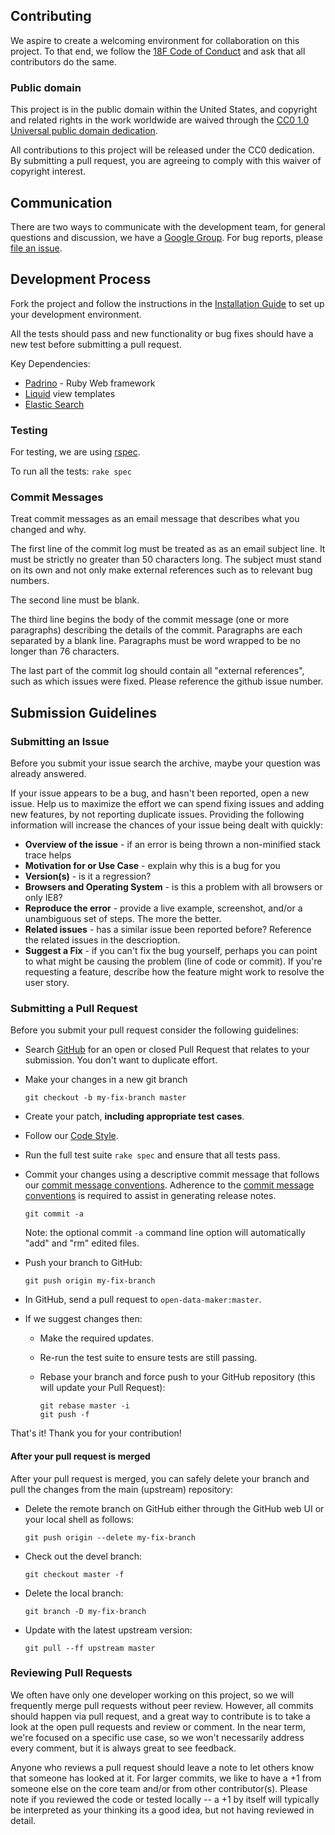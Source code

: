 ## Contributing

We aspire to create a welcoming environment for collaboration on this project.
To that end, we follow the [18F Code of Conduct](https://github.com/18F/code-of-conduct/blob/master/code-of-conduct.md) and ask that all contributors do the same.

### Public domain

This project is in the public domain within the United States, and
copyright and related rights in the work worldwide are waived through
the [CC0 1.0 Universal public domain dedication](https://creativecommons.org/publicdomain/zero/1.0/).

All contributions to this project will be released under the CC0
dedication. By submitting a pull request, you are agreeing to comply
with this waiver of copyright interest.

## Communication

There are two ways to communicate with the development team, for general
questions and discussion, we have a [Google Group](https://groups.google.com/d/forum/open-data-maker).
For bug reports, please [file an issue](https://github.com/18F/open-data-maker/issues).

## Development Process

Fork the project and follow the instructions in the [Installation Guide](INSTALL.md) to set up your development environment.

All the tests should pass and new functionality or bug fixes should have a new
test before submitting a pull request.

Key Dependencies:

* [Padrino](http://www.padrinorb.com/) - Ruby Web framework
* [Liquid](http://liquidmarkup.org/) view templates
* [Elastic Search](https://www.elastic.co)

### Testing

For testing, we are using [rspec](http://rspec.info/).

To run all the tests:
```rake spec```


### <a name="commit-messages"></a> Commit Messages

Treat commit messages as an email message that describes what you changed and why.

The first line of the commit log must be treated as as an email
subject line.  It must be strictly no greater than 50 characters long.
The subject must stand on its own and not only make external
references such as to relevant bug numbers.

The second line must be blank.

The third line begins the body of the commit message (one or more
paragraphs) describing the details of the commit.  Paragraphs are each
separated by a blank line.  Paragraphs must be word wrapped to be no
longer than 76 characters.  

The last part of the commit log should contain all "external
references", such as which issues were fixed. Please reference the github issue number.

## <a name="submit"></a> Submission Guidelines

### Submitting an Issue
Before you submit your issue search the archive, maybe your question was already answered.

If your issue appears to be a bug, and hasn't been reported, open a new issue.
Help us to maximize the effort we can spend fixing issues and adding new
features, by not reporting duplicate issues.  Providing the following information will increase the
chances of your issue being dealt with quickly:

* **Overview of the issue** - if an error is being thrown a non-minified stack trace helps
* **Motivation for or Use Case** - explain why this is a bug for you
* **Version(s)** - is it a regression?
* **Browsers and Operating System** - is this a problem with all browsers or only IE8?
* **Reproduce the error** - provide a live example, screenshot, and/or a unambiguous set of steps. The more the better.
* **Related issues** - has a similar issue been reported before?  Reference the related issues in the descrioption.
* **Suggest a Fix** - if you can't fix the bug yourself, perhaps you can point to what might be
  causing the problem (line of code or commit).  If you're requesting a feature, describe how the feature might work to resolve the user story.

### Submitting a Pull Request
Before you submit your pull request consider the following guidelines:

* Search [GitHub](https://github.com/18F/open-data-maker/pulls) for an open or closed Pull Request that relates to your submission. You don't want to duplicate effort.
* Make your changes in a new git branch

     ```shell
     git checkout -b my-fix-branch master
     ```

* Create your patch, **including appropriate test cases**.
* Follow our [Code Style](#code-style).
* Run the full test suite ```rake spec``` and ensure that all tests pass.
* Commit your changes using a descriptive commit message that follows our
  [commit message conventions](#commit-messages). Adherence to the [commit message conventions](#commit-messages)
  is required to assist in generating release notes.

     ```shell
     git commit -a
     ```
  Note: the optional commit `-a` command line option will automatically "add" and "rm" edited files.

* Push your branch to GitHub:

    ```shell
    git push origin my-fix-branch
    ```

* In GitHub, send a pull request to `open-data-maker:master`.
* If we suggest changes then:
  * Make the required updates.
  * Re-run the  test suite to ensure tests are still passing.
  * Rebase your branch and force push to your GitHub repository (this will update your Pull Request):

    ```shell
    git rebase master -i
    git push -f
    ```

That's it! Thank you for your contribution!

#### After your pull request is merged

After your pull request is merged, you can safely delete your branch and pull the changes
from the main (upstream) repository:

* Delete the remote branch on GitHub either through the GitHub web UI or your local shell as follows:

    ```shell
    git push origin --delete my-fix-branch
    ```

* Check out the devel branch:

    ```shell
    git checkout master -f
    ```

* Delete the local branch:

    ```shell
    git branch -D my-fix-branch
    ```

* Update with the latest upstream version:

    ```shell
    git pull --ff upstream master
    ```

### Reviewing Pull Requests

We often have only one developer working on this project, so we will frequently
merge pull requests without peer review.  However, all commits should happen
via pull request, and a great way to contribute is to take a look at the open
pull requests and review or comment.  In the near term, we're focused on a
specific use case, so we won't necessarily address every comment, but it is
always great to see feedback.

Anyone who reviews a pull request should leave a note to let others know that
someone has looked at it. For larger commits, we like to have a +1 from someone
else on the core team and/or from other contributor(s). Please note if you
reviewed the code or tested locally -- a +1 by itself will typically be
interpreted as your thinking its a good idea, but not having reviewed in detail.
